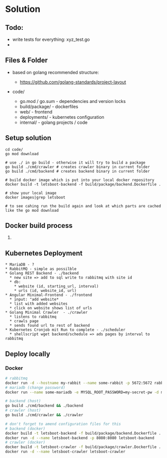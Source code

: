 # Solution

## Todo:

* write tests for everything: xyz_test.go
* 

## Files & Folder

* based on golang recommended structure:
  * https://github.com/golang-standards/project-layout

* code/
  * go.mod / go.sum - dependencies and version locks
  * build/package/ - dockerfiles
  * web/ - frontend
  * deployments/ - kubernetes configuration
  * internal/ - golang projects / code

## Setup solution

```
cd code/
go mod download

# use ./ in go build - otherwise it will try to build a package
go build ./cmd/crawler # creates crawler binary in current folder
go build ./cmd/backend # creates backend binary in current folder

# build docker image which is put into your local docker repository
docker build -t letsboot-backend -f build/package/backend.Dockerfile .

# show your local image
docker images|grep letsboot

# to see cahing run the build again and look at which parts are cached like the go mod download
```

## Docker build process

1. 

## Kubernetes Deployment

    * MariaDB - ?
    * RabbitMQ - simple as possilble
    * Golang REST Backend - ./backend
      * new site => add to sql write to rabbitmq with site id
      * db: 
        * website (id, starting_url, interval)
        * urls (id, website_id, url)
    * Angular Minimal-Frontend - ./frontend
      * input: "add website*
      * list with added websites
      * click on website shows list of urls
    * Golang Minimal Crawler  - ./crawler
      * listens to rabbitmq
      * crawls page 
      * sends found url to rest of backend
    * Kubernetes Cronjob mit Run to complete - ./scheduler
      * shellscript wget backend/schedule => ads pages by interval to rabbitmq

## Deploy locally


### Docker

```bash
# rabbitmq
docker run -d --hostname my-rabbit --name some-rabbit -p 5672:5672 rabbitmq:3
# mariadb (change password)
docker run --name some-mariadb -e MYSQL_ROOT_PASSWORD=my-secret-pw -d mariadb

# backend (host)
go build ./cmd/backend && ./backend
# crawler (host)
go build ./cmd/crawler && ./crawler

# don't forget to amend configuration files for this
# backend (docker)
docker build -t letsboot-backend -f build/package/backend.Dockerfile .
docker run -d --name letsboot-backend -p 8080:8080 letsboot-backend
# crawler (docker)
docker build -t letsboot-crawler -f build/package/crawler.Dockerfile .
docker run -d --name letsboot-crawler letsboot-crawler
```
